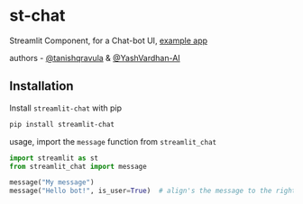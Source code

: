 # st-chat

Streamlit Component, for a Chat-bot UI, [example app](https://share.streamlit.io/ai-yash/st-chat/main/examples/chatbot.py)

authors - [@tanishqravula](https://github.com/tanishqravula) & [@YashVardhan-AI](https://github.com/yash-ai)

## Installation

Install `streamlit-chat` with pip
```bash
pip install streamlit-chat 
```

usage, import the `message` function from `streamlit_chat`
```py
import streamlit as st
from streamlit_chat import message

message("My message") 
message("Hello bot!", is_user=True)  # align's the message to the right
```
   
